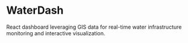 # WaterDash
React dashboard leveraging GIS data for real-time water infrastructure monitoring and interactive visualization.
